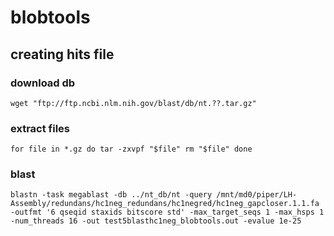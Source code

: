 # blobtools

## creating hits file

### download db

`wget "ftp://ftp.ncbi.nlm.nih.gov/blast/db/nt.??.tar.gz"`

### extract files

`for file in *.gz
do
tar -zxvpf "$file"
rm "$file"
done`

### blast

`blastn -task megablast -db ../nt_db/nt -query /mnt/md0/piper/LH-Assembly/redundans/hc1neg_redundans/hc1negred/hc1neg_gapcloser.1.1.fa -outfmt '6 qseqid staxids bitscore std' -max_target_seqs 1 -max_hsps 1 -num_threads 16 -out test5blasthc1neg_blobtools.out -evalue 1e-25`
